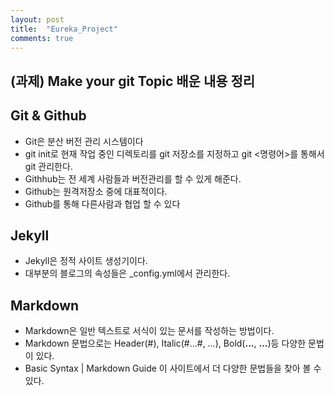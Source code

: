 ```yaml
---
layout: post
title:  "Eureka_Project"
comments: true
---
```


## (과제) Make your git Topic 배운 내용 정리

## Git & Github
- Git은 분산 버전 관리 시스템이다
- git init로 현재 작업 중인 디렉토리를 git 저장소를 지정하고 git <명령어>를 통해서 git 관리한다.
- Githhub는 전 세계 사람들과 버전관리를 할 수 있게 해준다.
- Github는 원격저장소 중에 대표적이다.
- Github를 통해 다른사람과 협업 할 수 있다

## Jekyll
- Jekyll은 정적 사이트 생성기이다.
- 대부분의 블로그의 속성들은 _config.yml에서 관리한다.

## Markdown
- Markdown은 일반 텍스트로 서식이 있는 문서를 작성하는 방법이다.
- Markdown 문법으로는 Header(#), Italic(#...#, _..._), Bold(**...**, __...__)등 다양한 문법이 있다.
- Basic Syntax | Markdown Guide 이 사이트에서 더 다양한 문법들을 찾아 볼 수 있다.
